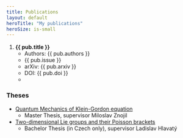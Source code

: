 ```yaml
---
title: Publications
layout: default
heroTitle: "My publications"
heroSize: is-small
---
```

<div class="container content">
  <ol reversed>
    <li v-for="pub in publications">
      <b>{{ pub.title }}</b>
        <ul>
          <li>Authors: {{ pub.authors }}</li>
          <li>{{ pub.issue }}</li>
          <li>arXiv: <a :href="'https://arxiv.org/abs/' + pub.arxiv">{{ pub.arxiv }}</a></li>
          <li>DOI: <a :href="'https://dx.doi.org/' + pub.doi">{{ pub.doi }}</a></li>
          <li v-if="pub.note" v-html="pub.note"></li>
        </ul>
    </li>
  </ol>

### Theses

* [Quantum Mechanics of Klein-Gordon equation](https://physics.fjfi.cvut.cz/publications/mf/2016/dp_mf_16_Semoradova.pdf)
  * Master Thesis, supervisor Miloslav Znojil
* [Two-dimensional Lie groups and their Poisson brackets](https://physics.fjfi.cvut.cz/publications/mf/2014/bp_mf_14_Semoradova.pdf)
  * Bachelor Thesis (in Czech only), supervisor Ladislav Hlavatý

</div>

<script>
import publications from './_publications.json'
export default {
  data() {
    return {
      publications: publications
    }
  }
}
</script>

<style scoped>
ol > li {
  margin-top: 1rem;
}

ul {
  margin-top: 0.25rem;
}
</style>
